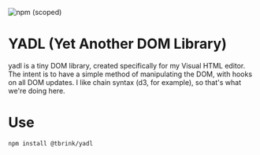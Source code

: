 ![npm (scoped)](https://img.shields.io/npm/v/@tbrink/yadl)

# YADL (Yet Another DOM Library)

yadl is a tiny DOM library, created specifically for my Visual HTML editor. The intent is to have a simple method of manipulating the DOM, with hooks on all DOM updates. I like chain syntax (d3, for example), so that's what we're doing here.

# Use

`npm install @tbrink/yadl`